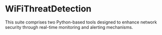 # WiFiThreatDetection
This suite comprises two Python-based tools designed to enhance network security through real-time monitoring and alerting mechanisms.
